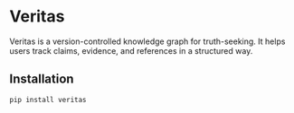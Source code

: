 # Veritas

Veritas is a version-controlled knowledge graph for truth-seeking. It helps users track claims, evidence, and references in a structured way.

## Installation

```bash
pip install veritas